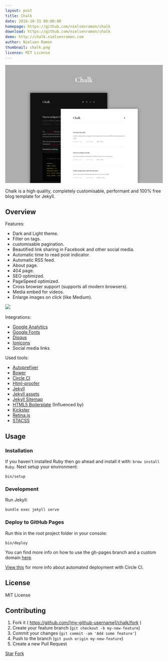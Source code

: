 ```yaml
---
layout: post
title: Chalk
date: 2016-10-31 00:00:00
homepage: https://github.com/nielsenramon/chalk
download: https://github.com/nielsenramon/chalk
demo: http://chalk.nielsenramon.com
author: Nielsen Ramon
thumbnail: chalk.png
license: MIT License
---
```


![](https://github.com/nielsenramon/chalk/blob/master/_assets/images/documentation/chalk-intro@2x.png?raw=true)

Chalk is a high quality, completely customisable, performant and 100%
free blog template for Jekyll.

## Overview

Features:

- Dark and Light theme.
- Filter on tags.
- customisable pagination.
- Beautified link sharing in Facebook and other social media.
- Automatic time to read post indicator.
- Automatic RSS feed.
- About page.
- 404 page.
- SEO optimized.
- PageSpeed optimized.
- Cross browser support (supports all modern browsers).
- Media embed for videos.
- Enlarge images on click (like Medium).

![](https://github.com/nielsenramon/chalk/blob/master/_assets/images/documentation/enlarge@2x.gif?raw=true)

Integrations:

- [Google Analytics](https://analytics.google.com/analytics/web/)
- [Google Fonts](https://fonts.google.com/)
- [Disqus](https://disqus.com/)
- [Ionicons](http://ionicons.com/)
- Social media links

Used tools:

- [Autoprefixer](https://github.com/postcss/autoprefixer)
- [Bower](http://bower.io/)
- [Circle CI](https://circleci.com/)
- [Html-proofer](https://github.com/gjtorikian/html-proofer)
- [Jekyll](http://jekyllrb.com/)
- [Jekyll assets](https://github.com/jekyll/jekyll-assets)
- [Jekyll Sitemap](https://github.com/jekyll/jekyll-sitemap)
- [HTML5 Boilerplate](https://html5boilerplate.com/) (Influenced by)
- [Kickster](http://kickster.nielsenramon.com/)
- [Retina.js](http://imulus.github.io/retinajs/)
- [STACSS](http://stacss.nielsenramon.com/)

## Usage

### Installation

If you haven't installed Ruby then go ahead and install it with: `brew install Ruby`.
Next setup your environment:

    bin/setup

### Development

Run Jekyll:

    bundle exec jekyll serve

### Deploy to GitHub Pages

Run this in the root project folder in your console:

    bin/deploy

You can find more info on how to use the gh-pages branch and a custom
domain [here](https://help.github.com/articles/quick-start-setting-up-a-custom-domain/).

[View this](https://github.com/nielsenramon/kickster#automated-deployment-with-circle-ci)
for more info about automated deployment with Circle CI.

## License

MIT License

## Contributing

1. Fork it ( https://github.com/[my-github-username]/chalk/fork )
2. Create your feature branch (`git checkout -b my-new-feature`)
3. Commit your changes (`git commit -am 'Add some feature'`)
4. Push to the branch (`git push origin my-new-feature`)
5. Create a new Pull Request

<a class="github-button" href="https://github.com/nielsenramon/chalk" data-icon="octicon-star" data-style="mega" data-count-href="/nielsenramon/chalk/stargazers" data-count-api="/repos/nielsenramon/chalk#stargazers_count" data-count-aria-label="# stargazers on GitHub" aria-label="Star nielsenramon/chalk on GitHub">Star</a>
<a class="github-button" href="https://github.com/nielsenramon/chalk/fork" data-icon="octicon-repo-forked" data-style="mega" data-count-href="/nielsenramon/chalk/network" data-count-api="/repos/nielsenramon/chalk#forks_count" data-count-aria-label="# forks on GitHub" aria-label="Fork nielsenramon/chalk on GitHub">Fork</a>

<script async defer src="https://buttons.github.io/buttons.js"></script>
